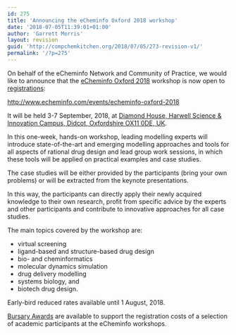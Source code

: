 ```yaml
---
id: 275
title: 'Announcing the eCheminfo Oxford 2018 workshop'
date: '2018-07-05T11:39:01+01:00'
author: 'Garrett Morris'
layout: revision
guid: 'http://compchemkitchen.org/2018/07/05/273-revision-v1/'
permalink: '/?p=275'
---
```


On behalf of the eCheminfo Network and Community of Practice, we would like to announce that the [eCheminfo Oxford 2018](http://www.echeminfo.com/events/echeminfo-oxford-2018) workshop is now open to [registrations](https://events.r20.constantcontact.com/register/eventReg?oeidk=a07efehzbmo9c2ea25c&oseq=&c=&ch=):

<http://www.echeminfo.com/events/echeminfo-oxford-2018>

It will be held 3-7 September, 2018, at [Diamond House, Harwell Science &amp; Innovation Campus, Didcot, Oxfordshire OX11 0DE, UK](https://goo.gl/maps/urJwGxUH6js).

In this one-week, hands-on workshop, leading modelling experts will introduce state-of-the-art and emerging modelling approaches and tools for all aspects of rational drug design and lead group work sessions, in which these tools will be applied on practical examples and case studies.

The case studies will be either provided by the participants (bring your own problems) or will be extracted from the keynote presentations.

In this way, the participants can directly apply their newly acquired knowledge to their own research, profit from specific advice by the experts and other participants and contribute to innovative approaches for all case studies.

The main topics covered by the workshop are:

- virtual screening
- ligand-based and structure-based drug design
- bio- and cheminformatics
- molecular dynamics simulation
- drug delivery modelling
- systems biology, and
- biotech drug design.

Early-bird reduced rates available until 1 August, 2018.

[Bursary Awards](http://www.echeminfo.com/bursary-awards) are available to support the registration costs of a selection of academic participants at the eCheminfo workshops.
